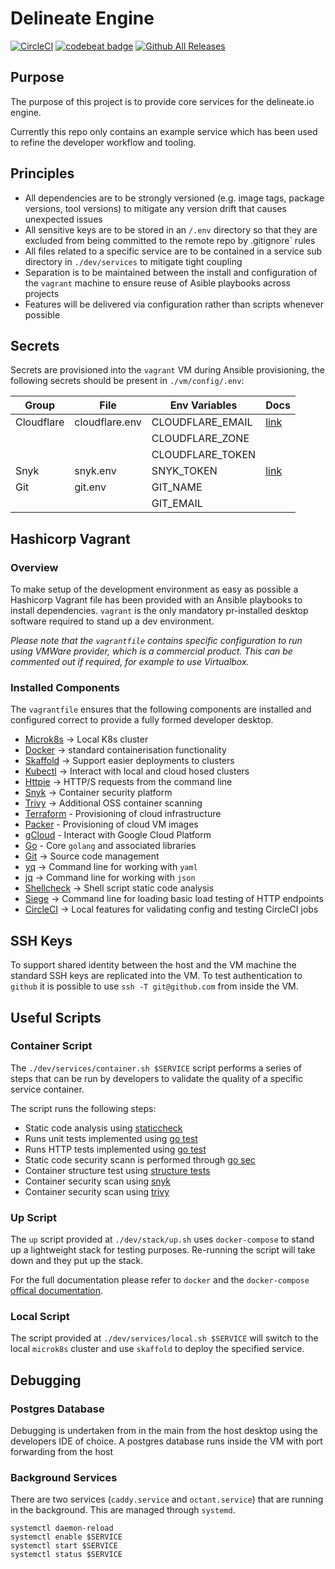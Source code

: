 # Delineate Engine

[![CircleCI](https://circleci.com/gh/delineateio/delineateio.engine.svg?style=shield)](https://circleci.com/gh/delineateio/delineateio.engine)
[![codebeat badge](https://codebeat.co/badges/f382bda1-32b7-406a-b793-9ae515ae8e52)](https://codebeat.co/projects/github-com-delineateio-delineateio-engine-master)
[![Github All Releases](https://img.shields.io/github/downloads/delineateio/delineateio.engine/total.svg)](https://github.com/delineateio/delineateio.engine/releases)

## Purpose

The purpose of this project is to provide core services for the delineate.io engine.

Currently this repo only contains an example service which has been used to refine the developer workflow and tooling.

## Principles

* All dependencies are to be strongly versioned (e.g. image tags, package versions, tool versions) to mitigate any version drift that causes unexpected issues
* All sensitive keys are to be stored in an `/.env` directory so that they are excluded from being committed to the remote repo by .gitignore` rules
* All files related to a specific service are to be contained in a service sub directory in `./dev/services` to mitigate tight coupling
* Separation is to be maintained between the install and configuration of the `vagrant` machine to ensure reuse of Asible playbooks across projects
* Features will be delivered via configuration rather than scripts whenever possible

## Secrets

Secrets are provisioned into the `vagrant` VM during Ansible provisioning, the following secrets should be present in `./vm/config/.env`:

|Group      |File             |Env Variables      |Docs                                                      |
|---        |---              |---                |---                                                       |
|Cloudflare |cloudflare.env   |CLOUDFLARE_EMAIL   |[link](https://support.cloudflare.com/hc/en-us/articles/200167836-Managing-API-Tokens-and-Keys)           |
|           |                 |CLOUDFLARE_ZONE    |                                                          |
|           |                 |CLOUDFLARE_TOKEN   |                                                          |
|Snyk       |snyk.env         |SNYK_TOKEN         |[link](https://support.snyk.io/hc/en-us/articles/360004037557-Authentication-for-API)              |
|Git        |git.env          |GIT_NAME           |                                                          |
|           |                 |GIT_EMAIL          |                                                          |

## Hashicorp Vagrant

### Overview

To make setup of the development environment as easy as possible a Hashicorp Vagrant file has been provided with an Ansible playbooks to install dependencies.  `vagrant` is the only mandatory pr-installed desktop software required to stand up a dev environment.

*Please note that the `vagrantfile` contains specific configuration to run using VMWare provider, which is a commercial product.  This can be commented out if required, for example to use Virtualbox.*

### Installed Components

The `vagrantfile` ensures that the following components are installed and configured correct to provide a fully formed developer desktop.

* [Microk8s](https://microk8s.io/) -> Local K8s cluster
* [Docker](https://www.docker.com/) -> standard containerisation functionality
* [Skaffold](https://skaffold.dev/) -> Support easier deployments to clusters
* [Kubectl](https://kubernetes.io/docs/reference/kubectl/overview/) -> Interact with local and cloud hosed clusters
* [Httpie](https://httpie.org/) -> HTTP/S requests from the command line
* [Snyk](https://snyk.io/) -> Container security platform
* [Trivy](https://github.com/aquasecurity/trivy) -> Additional OSS container scanning
* [Terraform](https://www.terraform.io/) - Provisioning of cloud infrastructure
* [Packer](https://www.packer.io/) - Provisioning of cloud VM images
* [gCloud](https://cloud.google.com/sdk) - Interact with Google Cloud Platform
* [Go](https://golang.org/) - Core `golang` and associated libraries
* [Git](https://git-scm.com/) -> Source code management
* [yq](https://github.com/mikefarah/yq) -> Command line for working with `yaml`
* [jq](https://stedolan.github.io/jq/) -> Command line for working with `json`
* [Shellcheck](https://github.com/koalaman/shellcheck) -> Shell script static code analysis
* [Siege](https://github.com/JoeDog/siege) -> Command line for loading basic load testing of HTTP endpoints
* [CircleCI](https://circleci.com/docs/2.0/local-cli/) -> Local features for validating config and testing CircleCI jobs

## SSH Keys

To support shared identity between the host and the VM machine the standard SSH keys are replicated into the VM. To test authentication to `github` it is possible to use `ssh -T git@github.com` from inside the VM.

## Useful Scripts

### Container Script

The `./dev/services/container.sh $SERVICE` script performs a series of steps that can be run by developers to validate the quality of a specific service container.

The script runs the following steps:

* Static code analysis using [staticcheck](https://staticcheck.io/)
* Runs unit tests implemented using [go test](https://golang.org/pkg/cmd/go/internal/test/)
* Runs HTTP tests implemented using [go test](https://golang.org/pkg/cmd/go/internal/test/)
* Static code security scann is performed through [go sec](https://github.com/securego/gosec)
* Container structure test using [structure tests](https://github.com/GoogleContainerTools/container-structure-test)
* Container security scan using [snyk](https://snyk.io/)
* Container security scan using [trivy](https://github.com/aquasecurity/trivy)

### Up Script

The `up` script provided at `./dev/stack/up.sh` uses `docker-compose` to stand up a lightweight stack for testing purposes.  Re-running the script will take down and they put up the stack.

For the full documentation please refer to `docker` and the `docker-compose` [offical documentation](https://github.com/docker/compose).

### Local Script

The script provided at `./dev/services/local.sh $SERVICE` will switch to the local `microk8s` cluster and use `skaffold` to deploy the specified service.

## Debugging

### Postgres Database

Debugging is undertaken from in the main from the host desktop using the developers IDE of choice. A postgres database runs inside the VM with port forwarding from the host

### Background Services

There are two services (`caddy.service` and `octant.service`) that are running in the background.  This are managed through `systemd`.

```shell
systemctl daemon-reload
systemctl enable $SERVICE
systemctl start $SERVICE
systemctl status $SERVICE
```
